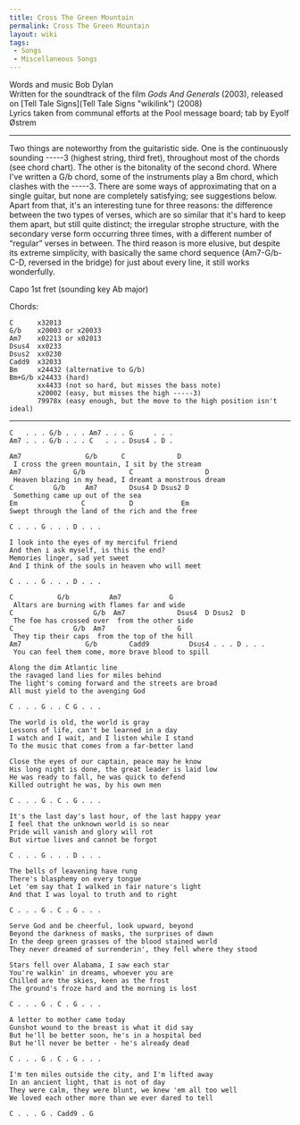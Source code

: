 ```yaml
---
title: Cross The Green Mountain
permalink: Cross The Green Mountain
layout: wiki
tags:
 - Songs
 - Miscellaneous Songs
---
```


Words and music Bob Dylan  
Written for the soundtrack of the film *Gods And Generals* (2003),
released on [Tell Tale Signs](Tell Tale Signs "wikilink") (2008)  
Lyrics taken from communal efforts at the Pool message board; tab by
Eyolf Østrem

* * * * *

Two things are noteworthy from the guitaristic side. One is the
continuously sounding -----3 (highest string, third fret), throughout
most of the chords (see chord chart). The other is the bitonality of the
second chord. Where I've written a G/b chord, some of the instruments
play a Bm chord, which clashes with the -----3. There are some ways of
approximating that on a single guitar, but none are completely
satisfying; see suggestions below.  
Apart from that, it's an interesting tune for three reasons: the
difference between the two types of verses, which are so similar that
it's hard to keep them apart, but still quite distinct; the irregular
strophe structure, with the secondary verse form occurring three times,
with a different number of “regular” verses in between. The third reason
is more elusive, but despite its extreme simplicity, with basically the
same chord sequence (Am7-G/b-C-D, reversed in the bridge) for just about
every line, it still works wonderfully.

Capo 1st fret (sounding key Ab major)

Chords:

    C      x32013
    G/b    x20003 or x20033
    Am7    x02213 or x02013
    Dsus4  xx0233
    Dsus2  xx0230
    Cadd9  x32033
    Bm     x24432 (alternative to G/b)
    Bm+G/b x24433 (hard)
           xx4433 (not so hard, but misses the bass note)
           x20002 (easy, but misses the high -----3)
           79978x (easy enough, but the move to the high position isn't ideal)

* * * * *

    C   . . . G/b . . . Am7 . . . G     . . .
    Am7 . . . G/b . . . C   . . . Dsus4 . D .

    Am7                G/b      C             D
     I cross the green mountain, I sit by the stream
    Am7             G/b           C                  D
     Heaven blazing in my head, I dreamt a monstrous dream
    C          G/b     Am7        Dsus4 D Dsus2 D
     Something came up out of the sea
    Em                C           D            Em
    Swept through the land of the rich and the free

    C . . . G . . . D . . .

    I look into the eyes of my merciful friend
    And then i ask myself, is this the end?
    Memories linger, sad yet sweet
    And I think of the souls in heaven who will meet

    C . . . G . . . D . . .

    C           G/b          Am7            G
     Altars are burning with flames far and wide
    C                    G/b  Am7             Dsus4  D Dsus2  D
     The foe has crossed over  from the other side
    C               G/b  Am7                  G
     They tip their caps  from the top of the hill
    Am7                G/b        Cadd9          Dsus4 . . . D . . .
     You can feel them come, more brave blood to spill

    Along the dim Atlantic line
    the ravaged land lies for miles behind
    The light's coming forward and the streets are broad
    All must yield to the avenging God

    C . . . G . . C G . . .

    The world is old, the world is gray
    Lessons of life, can't be learned in a day
    I watch and I wait, and I listen while I stand
    To the music that comes from a far-better land

    Close the eyes of our captain, peace may he know
    His long night is done, the great leader is laid low
    He was ready to fall, he was quick to defend
    Killed outright he was, by his own men

    C . . . G . C . G . . .

    It's the last day's last hour, of the last happy year
    I feel that the unknown world is so near
    Pride will vanish and glory will rot
    But virtue lives and cannot be forgot

    C . . . G . . . D . . .

    The bells of leavening have rung
    There's blasphemy on every tongue
    Let 'em say that I walked in fair nature's light
    And that I was loyal to truth and to right

    C . . . G . C . G . . .

    Serve God and be cheerful, look upward, beyond
    Beyond the darkness of masks, the surprises of dawn
    In the deep green grasses of the blood stained world
    They never dreamed of surrenderin', they fell where they stood

    Stars fell over Alabama, I saw each star
    You're walkin' in dreams, whoever you are
    Chilled are the skies, keen as the frost
    The ground's froze hard and the morning is lost

    C . . . G . C . G . . .

    A letter to mother came today
    Gunshot wound to the breast is what it did say
    But he'll be better soon, he's in a hospital bed
    But he'll never be better - he's already dead

    C . . . G . C . G . . .

    I'm ten miles outside the city, and I'm lifted away
    In an ancient light, that is not of day
    They were calm, they were blunt, we knew 'em all too well
    We loved each other more than we ever dared to tell

    C . . . G . Cadd9 . G
